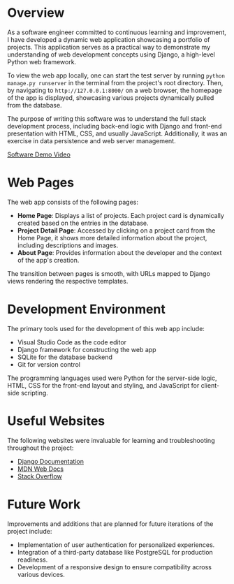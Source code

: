 # Overview

As a software engineer committed to continuous learning and improvement, I have developed a dynamic web application showcasing a portfolio of projects. This application serves as a practical way to demonstrate my understanding of web development concepts using Django, a high-level Python web framework.

To view the web app locally, one can start the test server by running `python manage.py runserver` in the terminal from the project's root directory. Then, by navigating to `http://127.0.0.1:8000/` on a web browser, the homepage of the app is displayed, showcasing various projects dynamically pulled from the database.

The purpose of writing this software was to understand the full stack development process, including back-end logic with Django and front-end presentation with HTML, CSS, and usually JavaScript. Additionally, it was an exercise in data persistence and web server management.

[Software Demo Video](https://youtu.be/Cqa-1FUOrDs)

# Web Pages

The web app consists of the following pages:
- **Home Page**: Displays a list of projects. Each project card is dynamically created based on the entries in the database.
- **Project Detail Page**: Accessed by clicking on a project card from the Home Page, it shows more detailed information about the project, including descriptions and images.
- **About Page**: Provides information about the developer and the context of the app's creation.

The transition between pages is smooth, with URLs mapped to Django views rendering the respective templates.

# Development Environment

The primary tools used for the development of this web app include:
- Visual Studio Code as the code editor
- Django framework for constructing the web app
- SQLite for the database backend
- Git for version control

The programming languages used were Python for the server-side logic, HTML, CSS for the front-end layout and styling, and JavaScript for client-side scripting.

# Useful Websites

The following websites were invaluable for learning and troubleshooting throughout the project:
* [Django Documentation](https://docs.djangoproject.com/en/3.2/)
* [MDN Web Docs](https://developer.mozilla.org/en-US/)
* [Stack Overflow](https://stackoverflow.com/)

# Future Work

Improvements and additions that are planned for future iterations of the project include:
* Implementation of user authentication for personalized experiences.
* Integration of a third-party database like PostgreSQL for production readiness.
* Development of a responsive design to ensure compatibility across various devices.
